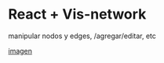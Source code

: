 # React + Vis-network
manipular nodos y edges, /agregar/editar, etc


<a href="https://github.com/pmariaca/react_vis_network/blob/main/zo_veo_react_vis_network.png" target="_blank">imagen</a>